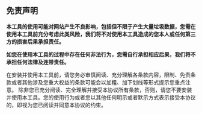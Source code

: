 ## 免责声明

**本工具的使用可能对网站产生不良影响，包括但不限于产生大量垃圾数据，您需在使用本工具前充分考虑此类风险，我们将不对使用本工具造成的您本人或任何第三方的损害后果承担责任。**

**如您在使用本工具的过程中存在任何非法行为，您需自行承担相应后果，我们将不承担任何法律及连带责任。**

在安装并使用本工具前，请您务必审慎阅读、充分理解各条款内容，限制、免责条款或者其他涉及您重大权益的条款可能会以加粗、加下划线等形式提示您重点注意。 除非您已充分阅读、完全理解并接受本协议所有条款，否则，请您不要安装并使用本工具。您的使用行为或者您以其他任何明示或者默示方式表示接受本协议的，即视为您已阅读并同意本协议的约束。

